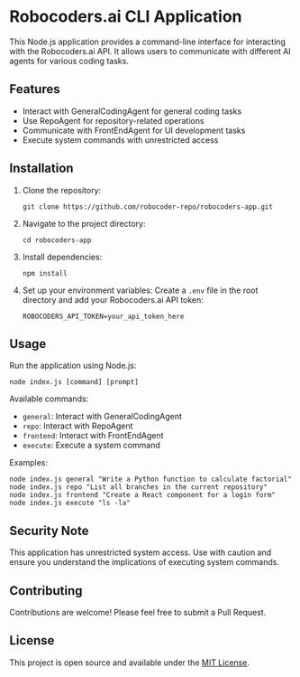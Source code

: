 # Robocoders.ai CLI Application

This Node.js application provides a command-line interface for interacting with the Robocoders.ai API. It allows users to communicate with different AI agents for various coding tasks.

## Features

- Interact with GeneralCodingAgent for general coding tasks
- Use RepoAgent for repository-related operations
- Communicate with FrontEndAgent for UI development tasks
- Execute system commands with unrestricted access

## Installation

1. Clone the repository:
   ```
   git clone https://github.com/robocoder-repo/robocoders-app.git
   ```

2. Navigate to the project directory:
   ```
   cd robocoders-app
   ```

3. Install dependencies:
   ```
   npm install
   ```

4. Set up your environment variables:
   Create a `.env` file in the root directory and add your Robocoders.ai API token:
   ```
   ROBOCODERS_API_TOKEN=your_api_token_here
   ```

## Usage

Run the application using Node.js:

```
node index.js [command] [prompt]
```

Available commands:
- `general`: Interact with GeneralCodingAgent
- `repo`: Interact with RepoAgent
- `frontend`: Interact with FrontEndAgent
- `execute`: Execute a system command

Examples:
```
node index.js general "Write a Python function to calculate factorial"
node index.js repo "List all branches in the current repository"
node index.js frontend "Create a React component for a login form"
node index.js execute "ls -la"
```

## Security Note

This application has unrestricted system access. Use with caution and ensure you understand the implications of executing system commands.

## Contributing

Contributions are welcome! Please feel free to submit a Pull Request.

## License

This project is open source and available under the [MIT License](LICENSE).

